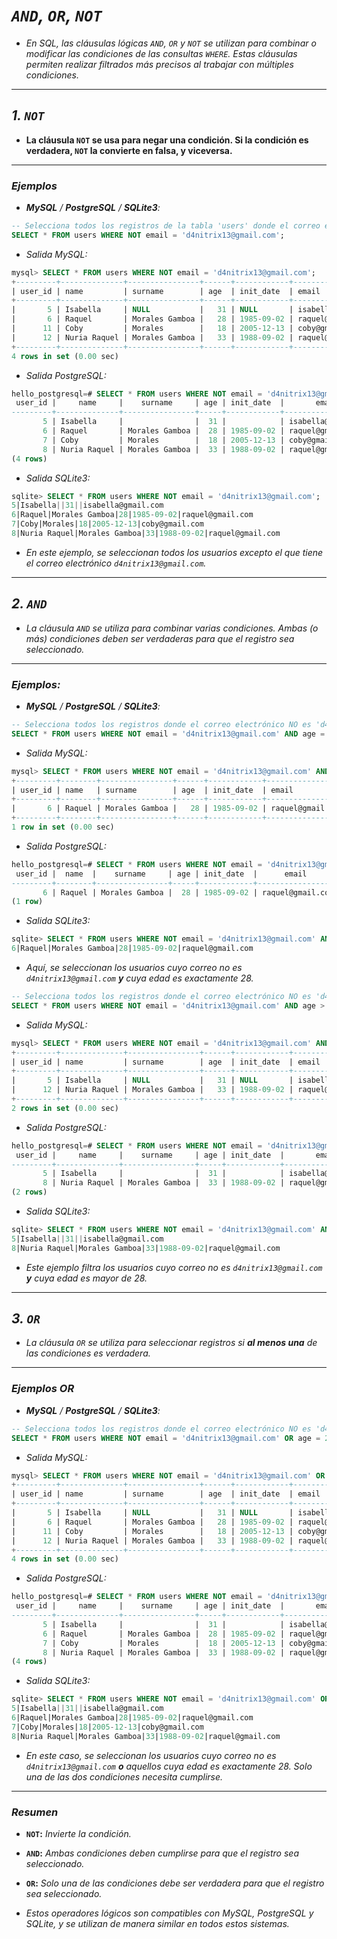 <!-- Autor: Daniel Benjamin Perez Morales -->
<!-- GitHub: https://github.com/DanielPerezMoralesDev13 -->
<!-- Correo electrónico: danielperezdev@proton.me -->

# ***`AND`, `OR`, `NOT`***

- *En SQL, las cláusulas lógicas `AND`, `OR` y `NOT` se utilizan para combinar o modificar las condiciones de las consultas `WHERE`. Estas cláusulas permiten realizar filtrados más precisos al trabajar con múltiples condiciones.*

---

## ***1. `NOT`***

- **La cláusula `NOT` se usa para negar una condición. Si la condición es verdadera, `NOT` la convierte en falsa, y viceversa.**

---

### ***Ejemplos***

- ***MySQL** / **PostgreSQL** / **SQLite3**:*

```sql
-- Selecciona todos los registros de la tabla 'users' donde el correo electrónico NO es 'd4nitrix13@gmail.com'.
SELECT * FROM users WHERE NOT email = 'd4nitrix13@gmail.com';
```

- *Salida MySQL:*

```sql
mysql> SELECT * FROM users WHERE NOT email = 'd4nitrix13@gmail.com';
+---------+--------------+----------------+------+------------+--------------------+
| user_id | name         | surname        | age  | init_date  | email              |
+---------+--------------+----------------+------+------------+--------------------+
|       5 | Isabella     | NULL           |   31 | NULL       | isabella@gmail.com |
|       6 | Raquel       | Morales Gamboa |   28 | 1985-09-02 | raquel@gmail.com   |
|      11 | Coby         | Morales        |   18 | 2005-12-13 | coby@gmail.com     |
|      12 | Nuria Raquel | Morales Gamboa |   33 | 1988-09-02 | raquel@gmail.com   |
+---------+--------------+----------------+------+------------+--------------------+
4 rows in set (0.00 sec)
```

- *Salida PostgreSQL:*

```sql
hello_postgresql=# SELECT * FROM users WHERE NOT email = 'd4nitrix13@gmail.com';
 user_id |     name     |    surname     | age | init_date  |       email
---------+--------------+----------------+-----+------------+--------------------
       5 | Isabella     |                |  31 |            | isabella@gmail.com
       6 | Raquel       | Morales Gamboa |  28 | 1985-09-02 | raquel@gmail.com
       7 | Coby         | Morales        |  18 | 2005-12-13 | coby@gmail.com
       8 | Nuria Raquel | Morales Gamboa |  33 | 1988-09-02 | raquel@gmail.com
(4 rows)
```

- *Salida SQLite3:*

```sql
sqlite> SELECT * FROM users WHERE NOT email = 'd4nitrix13@gmail.com';
5|Isabella||31||isabella@gmail.com
6|Raquel|Morales Gamboa|28|1985-09-02|raquel@gmail.com
7|Coby|Morales|18|2005-12-13|coby@gmail.com
8|Nuria Raquel|Morales Gamboa|33|1988-09-02|raquel@gmail.com
```

- *En este ejemplo, se seleccionan todos los usuarios excepto el que tiene el correo electrónico `d4nitrix13@gmail.com`.*

---

## ***2. `AND`***

- *La cláusula `AND` se utiliza para combinar varias condiciones. Ambas (o más) condiciones deben ser verdaderas para que el registro sea seleccionado.*

---

### ***Ejemplos:***

- ***MySQL** / **PostgreSQL** / **SQLite3**:*

```sql
-- Selecciona todos los registros donde el correo electrónico NO es 'd4nitrix13@gmail.com' y la edad es igual a 28.
SELECT * FROM users WHERE NOT email = 'd4nitrix13@gmail.com' AND age = 28;
```

- *Salida MySQL:*

```sql
mysql> SELECT * FROM users WHERE NOT email = 'd4nitrix13@gmail.com' AND age = 28;
+---------+--------+----------------+------+------------+------------------+
| user_id | name   | surname        | age  | init_date  | email            |
+---------+--------+----------------+------+------------+------------------+
|       6 | Raquel | Morales Gamboa |   28 | 1985-09-02 | raquel@gmail.com |
+---------+--------+----------------+------+------------+------------------+
1 row in set (0.00 sec)
```

- *Salida PostgreSQL:*

```sql
hello_postgresql=# SELECT * FROM users WHERE NOT email = 'd4nitrix13@gmail.com' AND age = 28;
 user_id |  name  |    surname     | age | init_date  |      email
---------+--------+----------------+-----+------------+------------------
       6 | Raquel | Morales Gamboa |  28 | 1985-09-02 | raquel@gmail.com
(1 row)
```

- *Salida SQLite3:*

```sql
sqlite> SELECT * FROM users WHERE NOT email = 'd4nitrix13@gmail.com' AND age = 28;
6|Raquel|Morales Gamboa|28|1985-09-02|raquel@gmail.com
```

- *Aquí, se seleccionan los usuarios cuyo correo no es `d4nitrix13@gmail.com` **y** cuya edad es exactamente 28.*

```sql
-- Selecciona todos los registros donde el correo electrónico NO es 'd4nitrix13@gmail.com' y la edad es mayor que 28.
SELECT * FROM users WHERE NOT email = 'd4nitrix13@gmail.com' AND age > 28;
```

- *Salida MySQL:*

```sql
mysql> SELECT * FROM users WHERE NOT email = 'd4nitrix13@gmail.com' AND age > 28;
+---------+--------------+----------------+------+------------+--------------------+
| user_id | name         | surname        | age  | init_date  | email              |
+---------+--------------+----------------+------+------------+--------------------+
|       5 | Isabella     | NULL           |   31 | NULL       | isabella@gmail.com |
|      12 | Nuria Raquel | Morales Gamboa |   33 | 1988-09-02 | raquel@gmail.com   |
+---------+--------------+----------------+------+------------+--------------------+
2 rows in set (0.00 sec)
```

- *Salida PostgreSQL:*

```sql
hello_postgresql=# SELECT * FROM users WHERE NOT email = 'd4nitrix13@gmail.com' AND age > 28;
 user_id |     name     |    surname     | age | init_date  |       email
---------+--------------+----------------+-----+------------+--------------------
       5 | Isabella     |                |  31 |            | isabella@gmail.com
       8 | Nuria Raquel | Morales Gamboa |  33 | 1988-09-02 | raquel@gmail.com
(2 rows)
```

- *Salida SQLite3:*

```sql
sqlite> SELECT * FROM users WHERE NOT email = 'd4nitrix13@gmail.com' AND age > 28;
5|Isabella||31||isabella@gmail.com
8|Nuria Raquel|Morales Gamboa|33|1988-09-02|raquel@gmail.com
```

- *Este ejemplo filtra los usuarios cuyo correo no es `d4nitrix13@gmail.com` **y** cuya edad es mayor de 28.*

---

## ***3. `OR`***

- *La cláusula `OR` se utiliza para seleccionar registros si **al menos una** de las condiciones es verdadera.*

---

### ***Ejemplos OR***

- ***MySQL** / **PostgreSQL** / **SQLite3**:*

```sql
-- Selecciona todos los registros donde el correo electrónico NO es 'd4nitrix13@gmail.com' O la edad es igual a 28.
SELECT * FROM users WHERE NOT email = 'd4nitrix13@gmail.com' OR age = 28;
```

- *Salida MySQL:*

```sql
mysql> SELECT * FROM users WHERE NOT email = 'd4nitrix13@gmail.com' OR age = 28;
+---------+--------------+----------------+------+------------+--------------------+
| user_id | name         | surname        | age  | init_date  | email              |
+---------+--------------+----------------+------+------------+--------------------+
|       5 | Isabella     | NULL           |   31 | NULL       | isabella@gmail.com |
|       6 | Raquel       | Morales Gamboa |   28 | 1985-09-02 | raquel@gmail.com   |
|      11 | Coby         | Morales        |   18 | 2005-12-13 | coby@gmail.com     |
|      12 | Nuria Raquel | Morales Gamboa |   33 | 1988-09-02 | raquel@gmail.com   |
+---------+--------------+----------------+------+------------+--------------------+
4 rows in set (0.00 sec)
```

- *Salida PostgreSQL:*

```sql
hello_postgresql=# SELECT * FROM users WHERE NOT email = 'd4nitrix13@gmail.com' OR age = 28;
 user_id |     name     |    surname     | age | init_date  |       email
---------+--------------+----------------+-----+------------+--------------------
       5 | Isabella     |                |  31 |            | isabella@gmail.com
       6 | Raquel       | Morales Gamboa |  28 | 1985-09-02 | raquel@gmail.com
       7 | Coby         | Morales        |  18 | 2005-12-13 | coby@gmail.com
       8 | Nuria Raquel | Morales Gamboa |  33 | 1988-09-02 | raquel@gmail.com
(4 rows)
```

- *Salida SQLite3:*

```sql
sqlite> SELECT * FROM users WHERE NOT email = 'd4nitrix13@gmail.com' OR age = 28;
5|Isabella||31||isabella@gmail.com
6|Raquel|Morales Gamboa|28|1985-09-02|raquel@gmail.com
7|Coby|Morales|18|2005-12-13|coby@gmail.com
8|Nuria Raquel|Morales Gamboa|33|1988-09-02|raquel@gmail.com
```

- *En este caso, se seleccionan los usuarios cuyo correo no es `d4nitrix13@gmail.com` **o** aquellos cuya edad es exactamente 28. Solo una de las dos condiciones necesita cumplirse.*

---

### ***Resumen***

- **`NOT`:** *Invierte la condición.*
- **`AND`:** *Ambas condiciones deben cumplirse para que el registro sea seleccionado.*
- **`OR`:** *Solo una de las condiciones debe ser verdadera para que el registro sea seleccionado.*

- *Estos operadores lógicos son compatibles con MySQL, PostgreSQL y SQLite, y se utilizan de manera similar en todos estos sistemas.*
